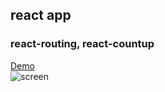 ## react app
### react-routing, react-countup

[Demo](https://ust-app.netlify.app/)  
![screen](/screen/screen.png)

